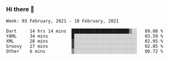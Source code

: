 ### Hi there 👋

<!--
**devcat37/devcat37** is a ✨ _special_ ✨ repository because its `README.md` (this file) appears on your GitHub profile.

Here are some ideas to get you started:

- 🔭 I’m currently working on ...
- 🌱 I’m currently learning ...
- 👯 I’m looking to collaborate on ...
- 🤔 I’m looking for help with ...
- 💬 Ask me about ...
- 📫 How to reach me: ...
- 😄 Pronouns: ...
- ⚡ Fun fact: ...
-->

<!--START_SECTION:waka-->
```text
Week: 03 February, 2021 - 10 February, 2021

Dart     14 hrs 14 mins  ██████████████████████▒░░   89.08 % 
YAML     34 mins         █░░░░░░░░░░░░░░░░░░░░░░░░   03.59 % 
XML      28 mins         ▓░░░░░░░░░░░░░░░░░░░░░░░░   02.95 % 
Groovy   27 mins         ▓░░░░░░░░░░░░░░░░░░░░░░░░   02.85 % 
Other    6 mins          ▒░░░░░░░░░░░░░░░░░░░░░░░░   00.72 % 
```
<!--END_SECTION:waka-->
